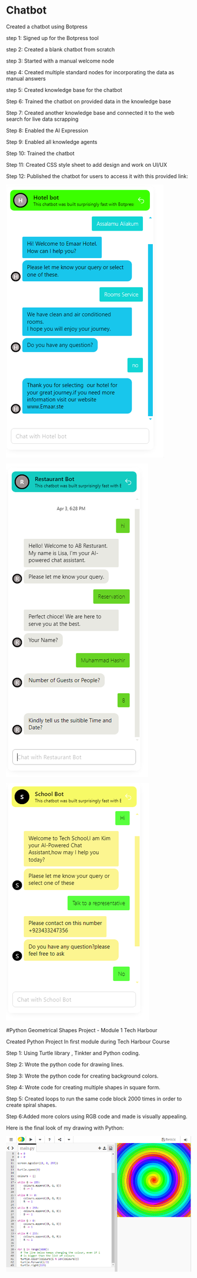 # Chatbot
Created a chatbot using Botpress

step 1: Signed up for the Botpress tool

step 2: Created a blank chatbot from scratch

step 3: Started with a manual welcome node

step 4: Created multiple standard nodes for incorporating the data as manual answers

step 5: Created knowledge base for the chatbot

Step 6: Trained the chatbot on provided data  in the knowledge base 

Step 7:  Created another knowledge base and connected it to the web search for live data scrapping

Step 8: Enabled the AI Expression

Step 9: Enabled all knowledge agents

Step 10: Trained the chatbot

Step 11: Created CSS style sheet to add design and work on UI/UX

Step 12: Published the chatbot for users to access it with this provided link:

![](https://github.com/Hashirkoukab/My-Projects/blob/main/Images/Chat(3).png)

![](https://github.com/Hashirkoukab/My-Projects/blob/main/Images/Chat(2).PNG)

![](https://github.com/Hashirkoukab/My-Projects/blob/main/Images/Chat.PNG)

#Python Geometrical Shapes Project - Module 1 Tech Harbour

Created Python Project In first module during Tech Harbour Course

Step 1: Using Turtle library , Tinkter and Python coding.

Step 2: Wrote the python code for drawing lines.

Step 3: Wrote the python code for creating background colors.

Step 4: Wrote code for creating multiple shapes in square form.

Step 5: Created loops to run the same code block 2000 times in order to create spiral shapes.

Step 6:Added more colors using RGB code and made is visually appealing.

Here is the final look of my drawing with Python:

![](https://github.com/Hashirkoukab/My-Projects/blob/main/Images/Python%20Module%201.png)
